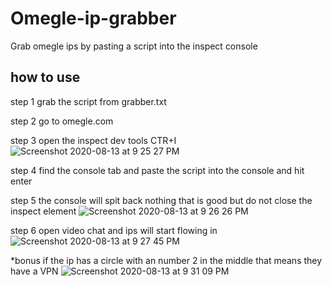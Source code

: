 # Omegle-ip-grabber
Grab omegle ips by pasting a script into the inspect console

## how to use 

step 1 
grab the script from grabber.txt

step 2 
go to omegle.com


step 3 
open the inspect dev tools CTR+I
![Screenshot 2020-08-13 at 9 25 27 PM](https://user-images.githubusercontent.com/67981768/90213785-89d7f880-ddab-11ea-9268-d39d48ffb706.png)


step 4
find the console tab and paste the script into the console and hit enter

step 5 
the console will spit back nothing that is good but do not close the inspect element 
![Screenshot 2020-08-13 at 9 26 26 PM](https://user-images.githubusercontent.com/67981768/90213836-a8d68a80-ddab-11ea-9647-42dd3789579b.png)


step 6 
open video chat and ips will start flowing in
![Screenshot 2020-08-13 at 9 27 45 PM](https://user-images.githubusercontent.com/67981768/90213921-dde2dd00-ddab-11ea-9fdb-ebceed13da38.png)

*bonus if the ip has a circle with an number 2 in the middle that means they have a VPN
![Screenshot 2020-08-13 at 9 31 09 PM](https://user-images.githubusercontent.com/67981768/90214084-521d8080-ddac-11ea-8dc7-51608117c45d.png)

